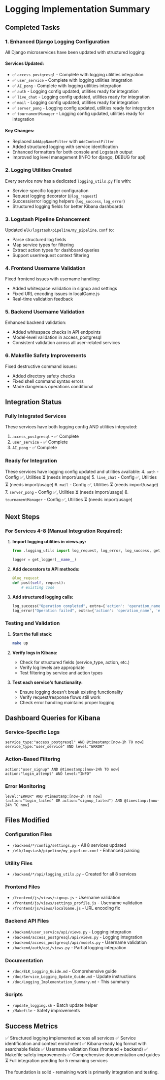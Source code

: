 # Logging Implementation Summary

## Completed Tasks

### 1. Enhanced Django Logging Configuration
All Django microservices have been updated with structured logging:

#### Services Updated:
- ✅ `access_postgresql` - Complete with logging utilities integration
- ✅ `user_service` - Complete with logging utilities integration  
- ✅ `AI_pong` - Complete with logging utilities integration
- ✅ `auth` - Logging config updated, utilities ready for integration
- ✅ `live_chat` - Logging config updated, utilities ready for integration
- ✅ `mail` - Logging config updated, utilities ready for integration
- ✅ `server_pong` - Logging config updated, utilities ready for integration
- ✅ `tournamentManager` - Logging config updated, utilities ready for integration

#### Key Changes:
- Replaced `AddAppNameFilter` with `AddContextFilter`
- Added structured logging with service identification
- Enhanced formatters for both console and Logstash output
- Improved log level management (INFO for django, DEBUG for api)

### 2. Logging Utilities Created
Every service now has a dedicated `logging_utils.py` file with:
- Service-specific logger configuration
- Request logging decorator (`@log_request`)
- Success/error logging helpers (`log_success`, `log_error`)
- Structured logging fields for better Kibana dashboards

### 3. Logstash Pipeline Enhancement
Updated `elk/logstash/pipeline/my_pipeline.conf` to:
- Parse structured log fields
- Map service types for filtering
- Extract action types for dashboard queries
- Support user/request context filtering

### 4. Frontend Username Validation
Fixed frontend issues with username handling:
- Added whitespace validation in signup and settings
- Fixed URL encoding issues in localGame.js
- Real-time validation feedback

### 5. Backend Username Validation
Enhanced backend validation:
- Added whitespace checks in API endpoints
- Model-level validation in access_postgresql
- Consistent validation across all user-related services

### 6. Makefile Safety Improvements
Fixed destructive command issues:
- Added directory safety checks
- Fixed shell command syntax errors
- Made dangerous operations conditional

## Integration Status

### Fully Integrated Services
These services have both logging config AND utilities integrated:
1. `access_postgresql` - ✅ Complete
2. `user_service` - ✅ Complete  
3. `AI_pong` - ✅ Complete

### Ready for Integration
These services have logging config updated and utilities available:
4. `auth` - Config ✅, Utilities ⏳ (needs import/usage)
5. `live_chat` - Config ✅, Utilities ⏳ (needs import/usage)
6. `mail` - Config ✅, Utilities ⏳ (needs import/usage)
7. `server_pong` - Config ✅, Utilities ⏳ (needs import/usage)
8. `tournamentManager` - Config ✅, Utilities ⏳ (needs import/usage)

## Next Steps

### For Services 4-8 (Manual Integration Required):

1. **Import logging utilities in views.py:**
   ```python
   from .logging_utils import log_request, log_error, log_success, get_logger
   
   logger = get_logger(__name__)
   ```

2. **Add decorators to API methods:**
   ```python
   @log_request
   def post(self, request):
       # existing code
   ```

3. **Add structured logging calls:**
   ```python
   log_success("Operation completed", extra={'action': 'operation_name', 'user_id': user.id})
   log_error("Operation failed", extra={'action': 'operation_name', 'error': str(e)})
   ```

### Testing and Validation

1. **Start the full stack:**
   ```bash
   make up
   ```

2. **Verify logs in Kibana:**
   - Check for structured fields (service_type, action, etc.)
   - Verify log levels are appropriate
   - Test filtering by service and action types

3. **Test each service's functionality:**
   - Ensure logging doesn't break existing functionality
   - Verify request/response flows still work
   - Check error handling maintains proper logging

## Dashboard Queries for Kibana

### Service-Specific Logs
```
service_type:"access_postgresql" AND @timestamp:[now-1h TO now]
service_type:"user_service" AND level:"ERROR"
```

### Action-Based Filtering
```
action:"user_signup" AND @timestamp:[now-24h TO now]
action:"login_attempt" AND level:"INFO"
```

### Error Monitoring
```
level:"ERROR" AND @timestamp:[now-1h TO now]
(action:"login_failed" OR action:"signup_failed") AND @timestamp:[now-24h TO now]
```

## Files Modified

### Configuration Files
- `/backend/*/config/settings.py` - All 8 services updated
- `/elk/logstash/pipeline/my_pipeline.conf` - Enhanced parsing

### Utility Files
- `/backend/*/api/logging_utils.py` - Created for all 8 services

### Frontend Files
- `/frontend/js/views/signup.js` - Username validation
- `/frontend/js/views/settings_profile.js` - Username validation
- `/frontend/js/views/localGame.js` - URL encoding fix

### Backend API Files
- `/backend/user_service/api/views.py` - Logging integration
- `/backend/access_postgresql/api/views.py` - Logging integration
- `/backend/access_postgresql/api/models.py` - Username validation
- `/backend/auth/api/views.py` - Partial logging integration

### Documentation
- `/doc/ELK_Logging_Guide.md` - Comprehensive guide
- `/doc/Service_Logging_Update_Guide.md` - Update instructions
- `/doc/Logging_Implementation_Summary.md` - This summary

### Scripts
- `/update_logging.sh` - Batch update helper
- `/Makefile` - Safety improvements

## Success Metrics

✅ Structured logging implemented across all services
✅ Service identification and context enrichment
✅ Kibana-ready log format with searchable fields
✅ Username validation fixes (frontend + backend)
✅ Makefile safety improvements
✅ Comprehensive documentation and guides
⏳ Full integration pending for 5 remaining services

The foundation is solid - remaining work is primarily integration and testing.
